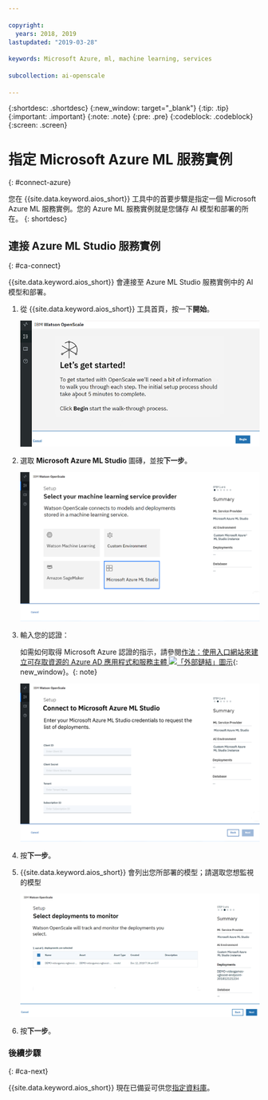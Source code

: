 ```yaml
---

copyright:
  years: 2018, 2019
lastupdated: "2019-03-28"

keywords: Microsoft Azure, ml, machine learning, services

subcollection: ai-openscale

---
```


{:shortdesc: .shortdesc}
{:new_window: target="_blank"}
{:tip: .tip}
{:important: .important}
{:note: .note}
{:pre: .pre}
{:codeblock: .codeblock}
{:screen: .screen}

# 指定 Microsoft Azure ML 服務實例
{: #connect-azure}

您在 {{site.data.keyword.aios_short}} 工具中的首要步驟是指定一個 Microsoft Azure ML 服務實例。您的 Azure ML 服務實例就是您儲存 AI 模型和部署的所在。
{: shortdesc}

## 連接 Azure ML Studio 服務實例
{: #ca-connect}

{{site.data.keyword.aios_short}} 會連接至 Azure ML Studio 服務實例中的 AI 模型和部署。

1.  從 {{site.data.keyword.aios_short}} 工具首頁，按一下**開始**。

    ![首頁](images/gs-config-start.png)

1.  選取 **Microsoft Azure ML Studio** 圖磚，並按**下一步**。

    ![選取 Azure ML 服務](images/connect-azure.png)

1.  輸入您的認證：

    如需如何取得 Microsoft Azure 認證的指示，請參閱[作法：使用入口網站來建立可存取資源的 Azure AD 應用程式和服務主體 ![「外部鏈結」圖示](../../icons/launch-glyph.svg "「外部鏈結」圖示")](https://docs.microsoft.com/en-us/azure/active-directory/develop/howto-create-service-principal-portal){: new_window}。{: note}

    ![輸入 Azure ML 服務認證](images/connect-azure-cred.png)

1.  按**下一步**。

1.  {{site.data.keyword.aios_short}} 會列出您所部署的模型；請選取您想監視的模型

    ![選取 MS Azure 部署模型](images/connect-azure-deploys.png)

1.  按**下一步**。

### 後續步驟
{: #ca-next}

{{site.data.keyword.aios_short}} 現在已備妥可供您[指定資料庫](/docs/services/ai-openscale?topic=ai-openscale-connect-db#connect-db)。
